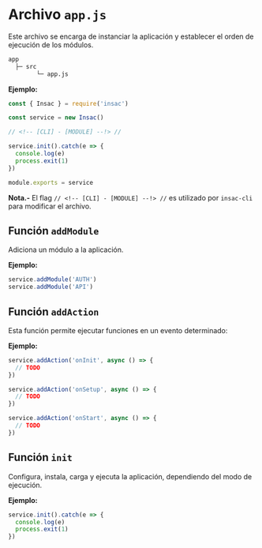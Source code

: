 # Archivo  `app.js`

Este archivo se encarga de instanciar la aplicación y establecer el orden de ejecución de los módulos.

```txt
app
  ├─ src
        └─ app.js
```

**Ejemplo:**

```js
const { Insac } = require('insac')

const service = new Insac()

// <!-- [CLI] - [MODULE] --!> //

service.init().catch(e => {
  console.log(e)
  process.exit(1)
})

module.exports = service
```

**Nota.-** El flag `// <!-- [CLI] - [MODULE] --!> //` es utilizado por `insac-cli` para modificar el archivo.

## Función `addModule`

Adiciona un módulo a la aplicación.

**Ejemplo:**

```js
service.addModule('AUTH')
service.addModule('API')
```

## Función `addAction`

Esta función permite ejecutar funciones en un evento determinado:

**Ejemplo:**

```js
service.addAction('onInit', async () => {
  // TODO
})

service.addAction('onSetup', async () => {
  // TODO
})

service.addAction('onStart', async () => {
  // TODO
})
```

## Función `init`

Configura, instala, carga y ejecuta la aplicación, dependiendo del modo de ejecución.

**Ejemplo:**

```js
service.init().catch(e => {
  console.log(e)
  process.exit(1)
})
```
